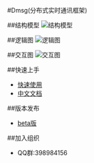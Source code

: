 #Dmsg(分布式实时通讯框架)

##结构模型
![结构模型](https://github.com/jlcao/Dmsg/raw/master/source/image/jiegou.jpg)

##逻辑图
![逻辑图](https://github.com/jlcao/Dmsg/raw/master/source/image/logic.jpg)

##交互图
![交互图](https://github.com/jlcao/Dmsg/raw/master/source/image/user.jpg)

##快速上手
* [快速使用](https://github.com/jlcao/Dmsg/wiki/%E5%BF%AB%E9%80%9F%E4%BD%BF%E7%94%A8)
* [中文文档](https://github.com/jlcao/Dmsg/wiki/%E4%B8%AD%E6%96%87%E6%96%87%E6%A1%A3)

##版本发布
* [beta版](https://github.com/jlcao/Dmsg/releases/tag/0.1)

##加入组织
* QQ群:398984156

